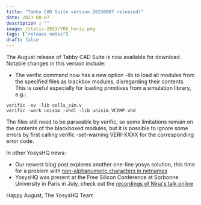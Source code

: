 ```yaml
---
title: "Tabby CAD Suite version 20230807 released!"
date: 2023-08-07
description : ""
image: /static-2023/YOS_horiz.png
tags: ["release notes"]
draft: false
---
```


The August release of Tabby CAD Suite is now available for download. Notable changes in this version include:

* The verific command now has a new option -lib to load all modules from the specified files as blackbox modules, disregarding their contents. This is useful especially for loading primitives from a simulation library, e.g.:

```
verific -sv -lib cells_sim.v
verific -work unisim -vhdl -lib unisim_VCOMP.vhd
```

 The files still need to be parseable by verific, so some limitations remain on the contents of the blackboxed modules, but it is possible to ignore some errors by first calling verific -set-warning VERI-XXXX for the corresponding error code.

In other YosysHQ news:

* Our newest blog post explores another one-line yosys solution, this time for a problem with [non-alphanumeric characters in netnames](/p/yosys-one-liners-rename/)
* YosysHQ was present at the Free Silicon Conference at Sorbonne University in Paris in July, check out the [recordings of Nina's talk online](https://peertube.f-si.org/videos/watch/b6ccf0de-06c3-42d3-897a-1e81cbe04ac1)

Happy August,
The YosysHQ Team
